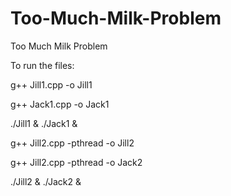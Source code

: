 # Too-Much-Milk-Problem
Too Much Milk Problem

To run the files:

g++ Jill1.cpp -o Jill1 

g++ Jack1.cpp -o Jack1

./Jill1 & ./Jack1 &

g++ Jill2.cpp -pthread -o Jill2

g++ Jill2.cpp -pthread -o Jack2

./Jill2 & ./Jack2 &
